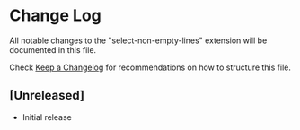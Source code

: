# Change Log

All notable changes to the "select-non-empty-lines" extension will be documented in this file.

Check [Keep a Changelog](http://keepachangelog.com/) for recommendations on how to structure this file.

## [Unreleased]

- Initial release